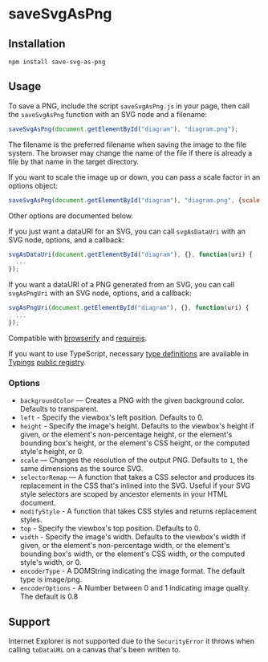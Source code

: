 # saveSvgAsPng

## Installation

```
npm install save-svg-as-png
```

## Usage

To save a PNG, include the script `saveSvgAsPng.js` in your page, then call the `saveSvgAsPng` function with an SVG node and a filename:

```javascript
saveSvgAsPng(document.getElementById("diagram"), "diagram.png");
```

The filename is the preferred filename when saving the image to the file system. The browser may change the name of the file if there is already a file by that name in the target directory.

If you want to scale the image up or down, you can pass a scale factor in an options object:

```javascript
saveSvgAsPng(document.getElementById("diagram"), "diagram.png", {scale: 0.5});
```

Other options are documented below.

If you just want a dataURI for an SVG, you can call `svgAsDataUri` with an SVG node, options, and a callback:

```javascript
svgAsDataUri(document.getElementById("diagram"), {}, function(uri) {
  ...
});
```

If you want a dataURI of a PNG generated from an SVG, you can call `svgAsPngUri` with an SVG node, options, and a callback:

```javascript
svgAsPngUri(document.getElementById("diagram"), {}, function(uri) {
  ...
});
```

Compatible with [browserify](http://browserify.org/) and [requirejs](http://requirejs.org).

If you want to use TypeScript, necessary [type definitions](https://github.com/martianov/typed-save-svg-as-png) are available in [Typings](https://github.com/typings/typings) [public registry](https://github.com/typings/registry).

### Options

- `backgroundColor` — Creates a PNG with the given background color. Defaults to transparent.
- `left` - Specify the viewbox's left position. Defaults to 0.
- `height` - Specify the image's height. Defaults to the viewbox's height if given, or the element's non-percentage height, or the element's bounding box's height, or the element's CSS height, or the computed style's height, or 0.
- `scale` — Changes the resolution of the output PNG. Defaults to `1`, the same dimensions as the source SVG.
- `selectorRemap` — A function that takes a CSS selector and produces its replacement in the CSS that's inlined into the SVG. Useful if your SVG style selectors are scoped by ancestor elements in your HTML document.
- `modifyStyle` - A function that takes CSS styles and returns replacement styles. 
- `top` - Specify the viewbox's top position. Defaults to 0.
- `width` - Specify the image's width. Defaults to the viewbox's width if given, or the element's non-percentage width, or the element's bounding box's width, or the element's CSS width, or the computed style's width, or 0.
- `encoderType` - A DOMString indicating the image format. The default type is image/png.
- `encoderOptions` - A Number between 0 and 1 indicating image quality. The default is 0.8

## Support

Internet Explorer is not supported due to the `SecurityError` it throws when calling `toDataURL` on a canvas that's been written to.
